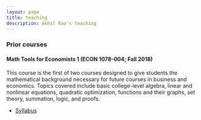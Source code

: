 ```yaml
---
layout: page
title: teaching
description: Akhil Rao's teaching
---
```


<!-- <div class="navbar">
    <div class="navbar-inner">
        <ul class="nav">
            <li><a href="#current">current courses</a></li>
        </ul>
    </div>
</div> -->


### <a name="current"></a>Prior courses

#### Math Tools for Economists 1 (ECON 1078-004; Fall 2018)
This course is the first of two courses designed to give students the mathematical background necessary for future courses in business and economics. Topics covered include basic college-level algebra, linear and nonlinear equations, quadratic optimization, functions and their graphs, set theory, summation, logic, and proofs. 
- [Syllabus](../../assets/teaching/econ_1078_f2018/1078-004_syllabus_f2018.pdf)
<!-- - [Selected worksheets (unsolved)](../../assets/teaching/econ_1078_s2018/worksheets)
- [Problem sets (unsolved)](../../assets/teaching/econ_1078_f2018/problem_sets)
- [Exams (solved)](../../assets/teaching/econ_1078_f2018/exams) -->